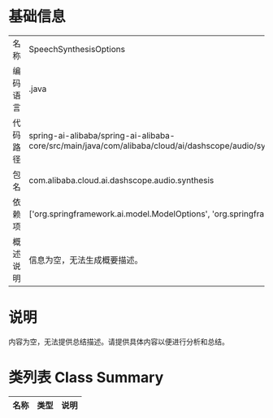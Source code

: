 # 基础信息

|      |      |
|------|------|
| 名称 | SpeechSynthesisOptions |
| 编码语言 | .java |
| 代码路径 | spring-ai-alibaba/spring-ai-alibaba-core/src/main/java/com/alibaba/cloud/ai/dashscope/audio/synthesis/SpeechSynthesisOptions.java |
| 包名 | com.alibaba.cloud.ai.dashscope.audio.synthesis |
| 依赖项 | ['org.springframework.ai.model.ModelOptions', 'org.springframework.lang.Nullable'] |
| 概述说明 | 信息为空，无法生成概要描述。 |

# 说明

内容为空，无法提供总结描述。请提供具体内容以便进行分析和总结。

# 类列表 Class Summary

| 名称   | 类型  | 说明 |
|-------|------|-------------|





